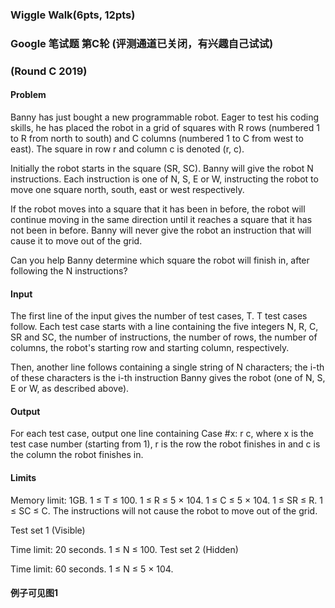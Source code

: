 ### Wiggle Walk(6pts, 12pts)
### Google 笔试题 第C轮 (评测通道已关闭，有兴趣自己试试)
### (Round C 2019)

#### Problem

Banny has just bought a new programmable robot. Eager to test his coding skills, he has placed the robot in a grid of squares with R rows (numbered 1 to R from north to south) and C columns (numbered 1 to C from west to east). The square in row r and column c is denoted (r, c). 

Initially the robot starts in the square (SR, SC). Banny will give the robot N instructions. Each instruction is one of N, S, E or W, instructing the robot to move one square north, south, east or west respectively. 

If the robot moves into a square that it has been in before, the robot will continue moving in the same direction until it reaches a square that it has not been in before. Banny will never give the robot an instruction that will cause it to move out of the grid. 

Can you help Banny determine which square the robot will finish in, after following the N instructions? 

#### Input

The first line of the input gives the number of test cases, T. T test cases follow. Each test case starts with a line containing the five integers N, R, C, SR and SC, the number of instructions, the number of rows, the number of columns, the robot's starting row and starting column, respectively. 

Then, another line follows containing a single string of N characters; the i-th of these characters is the i-th instruction Banny gives the robot (one of N, S, E or W, as described above). 

#### Output

For each test case, output one line containing Case #x: r c, where x is the test case number (starting from 1), r is the row the robot finishes in and c is the column the robot finishes in.

#### Limits

Memory limit: 1GB.
1 ≤ T ≤ 100.
1 ≤ R ≤ 5 × 104.
1 ≤ C ≤ 5 × 104.
1 ≤ SR ≤ R.
1 ≤ SC ≤ C.
The instructions will not cause the robot to move out of the grid.

Test set 1 (Visible)

Time limit: 20 seconds.
1 ≤ N ≤ 100.
Test set 2 (Hidden)

Time limit: 60 seconds.
1 ≤ N ≤ 5 × 104.

#### 例子可见图1
